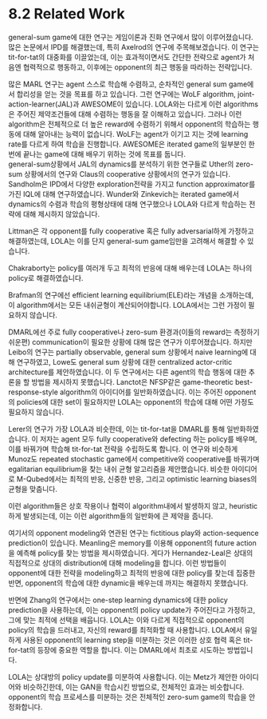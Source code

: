 # 8.2 Related Work

general-sum game에 대한 연구는 게임이론과 진화 연구에서 많이 이루어졌습니다. 많은 논문에서 IPD를 해결했는데, 특히 Axelrod의 연구에 주목해보겠습니다. 이 연구는 tit-for-tat의 대중화를 이끌었는데, 이는 효과적이면서도 간단한 전략으로 agent가 처음엔 협력적으로 행동하고, 이후에는 opponent의 최근 행동을 따라하는 전략입니다. 

 많은 MARL 연구는 agent 스스로 학습해 수렴하고, 순차적인 general sum game에서 합리성을 얻는 것을 목표를 하고 있습니다. 그런 연구에는 WoLF algorithm, joint-action-learner\(JAL\)과 AWESOME이 있습니다. LOLA와는 다르게 이런 algorithms은 주어진 제약조건들에 대해 수렴하는 행동을 잘 이해하고 있습니다. 그러나 이런 algorithm은 전체적으로 더 높은 reward에 수렴하기 위해서 opponent의 학습하는 행동에 대해 알아내는 능력이 없습니다. WoLF는 agent가 이기고 지는 것에 learning rate를 다르게 하여 학습을 진행합니다. AWESOME은 iterated game의 일부분인 한번에 끝나는 game에 대해 배우기 위하는 것에 목표를 둡니다.  
general-sum상황에서 JAL의  dynamics를 분석하기 위한 연구들로 Uther의 zero-sum 상황에서의 연구와 Claus의 cooperative 상황에서의 연구가 있습니다. Sandholm은 IPD에서 다양한 exploration전략을 가지고 function approximator를 가진 IQL에 대해 연구하였습니다. Wunder와 Zinkevich는 iterated game에서 dynamics의 수렴과 학습의 평형상태에 대해 연구했으나 LOLA와 다르게 학습하는 전략에 대해 제시하지 않았습니다.

Littman은 각 opponent를 fully cooperative 혹은 fully adversarial하게 가정하고 해결하였는데, LOLA는 이를 단지 general-sum game임만을 고려해서 해결할 수 있습니다.

 Chakraborty는 policy를 여러개 두고 최적의 반응에 대해 배우는데 LOLA는 하나의 policy로 해결하였습니다.

Brafman의 연구에선 efficient learning equilibrium\(ELE\)라는 개념을 소개하는데, 이 algorithm에서는 모든 내쉬균형이 계산되어야합니다. LOLA에서는 그런 가정이 필요하지 않습니다.

 DMARL에선 주로 fully cooperative나 zero-sum 환경과\(이들의 reward는 측정하기 쉬운편\) communication이 필요한 상황에 대해 많은 연구가 이루어졌습니다. 하지만 Leibo의 연구는 partially observable, general sum 상황에서 naive learning에 대해 연구하였고, Lowe도 general sum 상황에 대한 centralized actor-critic architecture를 제안하였습니다. 이 두 연구에서는 다른 agent의 학습 행동에 대한 추론을 할 방법을 제시하지 못했습니다. Lanctot은 NFSP같은 game-theoretic best-response-style algorithm의 아이디어를 일반화하였습니다. 이는 주어진 opponent의 policies에 대한 set이 필요하지만 LOLA는 opponent의 학습에 대해 어떤 가정도 필요하지 않습니다. 

 Lerer의 연구가 가장 LOLA과 비슷한데, 이는 tit-for-tat을 DMARL를 통해 일반화하였습니다. 이 저자는 agent 모두 fully cooperative와 defecting 하는 policy를 배우며, 이를 바꿔가며 학습해 tit-for-tat 전략을 수립하도록 합니다. 이 연구와 비슷하게 Munoz도 repeated stochastic game에서 competitive와 cooperative를 바꿔가며 egalitarian equilibrium을 찾는 내쉬 균형 알고리즘을 제안했습니다. 비슷한 아이디어로 M-Qubed에서는 최적의 반응, 신중한 반응, 그리고 optimistic learning biases의 균형을 맞춥니다.

이런 algorithm들은 상호 작용이나 협력이 algorithm내에서 발생하지 않고, heuristic하게 발생되는데, 이는 이런 algorithm들의 일반화에 큰 제약을 줍니다.

여기서의 opponent modeling와 연관된 연구는 fictitious play와 action-sequence prediction이 있습니다. Meanling은 memory를 이용해 opponent의 future action을 예측해 policy를 찾는 방법을 제시하였습니다. 게다가 Hernandez-Leal은 상대의 직접적으로 상대의 distribution에 대해 modeling을 합니다. 이런 방법들이 opponent에 대한 전략을 modeling하고 최적의 반응에 대한 policy를 찾는데 집중한 반면, opponent의 학습에 대한 dynamic을 배우는데 까지는 해결하지 못했습니다. 

 반면에 Zhang의 연구에서는 one-step learning dynamics에 대한 policy prediction을 사용하는데, 이는 opponent의 policy update가 주어진다고 가정하고, 그에 맞는 최적에 선택을 배웁니다. LOLA는 이와 다르게 직접적으로 opponent의 policy의 학습을 드러내고, 자신의 reward를 최적화할 때 사용합니다. LOLA에서 유일하게 사용된 opponent의 learning step을 미분하는 것은 이러한 상호 협력 혹은 tit-for-tat의 등장에 중요한 역할을 합니다. 이는 DMARL에서 최초로 시도하는 방법입니다.

 LOLA는 상대방의 policy update를 미분하여 사용합니다. 이는 Metz가 제안한 아이디어와 비슷하긴한데, 이는 GAN을 학습시킨 방법으로, 전체적인 효과는 비슷합니다. opponent의 학습 프로세스를 미분하는 것은 전체적인 zero-sum game의 학습을 안정화합니다.







